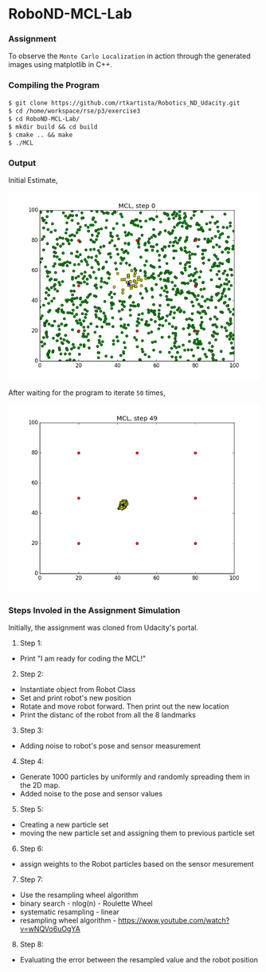 # RoboND-MCL-Lab
### Assignment
To observe the `Monte Carlo Localization` in action through the generated images using matplotlib in C++. 


### Compiling the Program
```
$ git clone https://github.com/rtkartista/Robotics_ND_Udacity.git
$ cd /home/workspace/rse/p3/exercise3
$ cd RoboND-MCL-Lab/
$ mkdir build && cd build
$ cmake .. && make
$ ./MCL
```
### Output
Initial Estimate,

![alt text](Images/0.png)

After waiting for the program to iterate `50` times,

![alt text](Images/49.png)

### Steps Involed in the Assignment Simulation
Initially, the assignment was cloned from Udacity's portal.

1. Step 1: 
* Print "I am ready for coding the MCL!"

2. Step 2:
* Instantiate object from Robot Class
* Set and print robot's new position
* Rotate and move robot forward. Then print out the new location
* Print the distanc of the robot from all the 8 landmarks

3. Step 3:
* Adding noise to robot's pose and sensor measurement

4. Step 4:
* Generate 1000 particles by uniformly and randomly spreading them in the 2D map.
* Added noise to the pose and sensor values 

5. Step 5:
* Creating a new particle set
* moving the new particle set and assigning them to previous particle set

6. Step 6:
* assign weights to the Robot particles based on the sensor mesurement

7. Step 7:
* Use the resampling wheel algorithm 
* binary search - nlog(n) - Roulette Wheel
* systematic resampling - linear
* resampling wheel algorithm - https://www.youtube.com/watch?v=wNQVo6uOgYA

8. Step 8:
* Evaluating the error between the resampled value and the robot position
